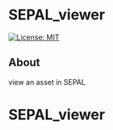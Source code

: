 # SEPAL_viewer  
[![License: MIT](https://img.shields.io/badge/License-MIT-yellow.svg)](https://opensource.org/licenses/MIT)  
  
## About  
  
view an asset in SEPAL  
# SEPAL_viewer
